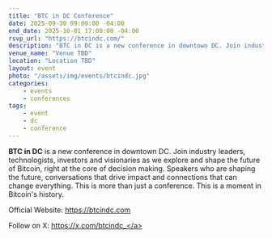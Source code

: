 ```yaml
---
title: "BTC in DC Conference"
date: 2025-09-30 09:00:00 -04:00
end_date: 2025-10-01 17:00:00 -04:00
rsvp_url: "https://btcindc.com/"
description: "BTC in DC is a new conference in downtown DC. Join industry leaders, technologists, investors and visionaries as we explore and shape the future of Bitcoin, right at the core of decision making."
venue_name: "Venue TBD"
location: "Location TBD"
layout: event
photo: "/assets/img/events/btcindc.jpg"
categories:
    - events
    - conferences
tags:
    - event
    - dc
    - conference
---
```


**BTC in DC** is a new conference in downtown DC. Join industry leaders, technologists, investors and visionaries as we explore and shape the future of Bitcoin, right at the core of decision making. Speakers who are shaping the future, conversations that drive impact and connections that can change everything. This is more than just a conference. This is a moment in Bitcoin's history.


Official Website: <a href="https://btcindc.com">https://btcindc.com</a>

Follow on X: <a href="https://x.com/btcindc_">https://x.com/btcindc_</a>